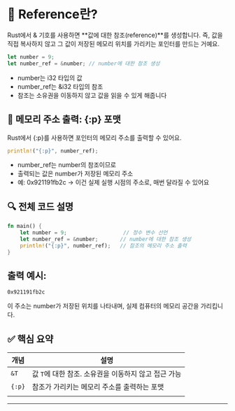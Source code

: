 # 🧠 Reference란?

Rust에서 & 기호를 사용하면 **값에 대한 참조(reference)**를 생성합니다.
즉, 값을 직접 복사하지 않고 그 값이 저장된 메모리 위치를 가리키는 포인터를 만드는 거예요.
```rust
let number = 9;
let number_ref = &number; // number에 대한 참조 생성
```

- number는 i32 타입의 값
- number_ref는 &i32 타입의 참조
- 참조는 소유권을 이동하지 않고 값을 읽을 수 있게 해줍니다

## 📍 메모리 주소 출력: {:p} 포맷
Rust에서 {:p}를 사용하면 포인터의 메모리 주소를 출력할 수 있어요.
```rust
println!("{:p}", number_ref);
```

- number_ref는 number의 참조이므로
- 출력되는 값은 number가 저장된 메모리 주소
- 예: 0x921191fb2c → 이건 실제 실행 시점의 주소로, 매번 달라질 수 있어요

## 🔍 전체 코드 설명
```rust
fn main() {
    let number = 9;                  // 정수 변수 선언
    let number_ref = &number;       // number에 대한 참조 생성
    println!("{:p}", number_ref);   // 참조의 메모리 주소 출력
}
```

## 출력 예시:
```
0x921191fb2c
```

이 주소는 number가 저장된 위치를 나타내며, 실제 컴퓨터의 메모리 공간을 가리킵니다.

## ✅ 핵심 요약
| 개념   | 설명 |
|--------|------|
| `&T`   | 값 `T`에 대한 참조. 소유권을 이동하지 않고 접근 가능 |
| `{:p}` | 참조가 가리키는 메모리 주소를 출력하는 포맷 |
|        |      |

---



